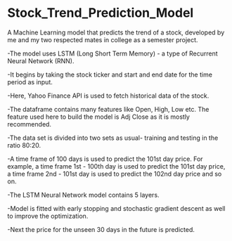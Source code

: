 # Stock_Trend_Prediction_Model

A Machine Learning model that predicts the trend of a stock, developed by me and my two respected mates in college as a semester project.

-The model uses LSTM (Long Short Term Memory) -  a type of Recurrent Neural Network (RNN).

-It begins by taking the stock ticker and start and end date for the time period as input.

-Here, Yahoo Finance API is used to fetch historical data of the stock.

-The dataframe contains many features like Open, High, Low etc. The feature used here to build the model is Adj Close as it is mostly recommended.

-The data set is divided into two sets as usual- training and testing in the ratio 80:20.

-A time frame of 100 days is used to predict the 101st day price. For example, a time frame 1st - 100th day is used to predict the 101st day price, a time frame 2nd - 101st day is used to predict the 102nd day price and so on.

-The LSTM Neural Network model contains 5 layers.

-Model is fitted with early stopping and stochastic gradient descent as well to improve the optimization.

-Next the price for the unseen 30 days in the future is predicted.